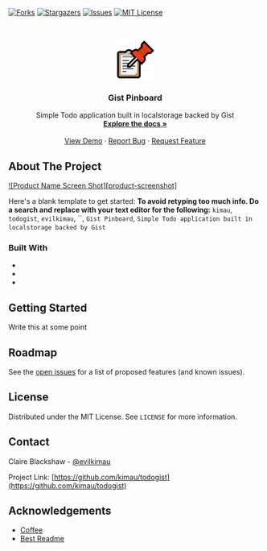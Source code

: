 <!-- PROJECT SHIELDS -->
[![Forks][forks-shield]][forks-url]
[![Stargazers][stars-shield]][stars-url]
[![Issues][issues-shield]][issues-url]
[![MIT License][license-shield]][license-url]



<!-- PROJECT LOGO -->
<br />
<p align="center">
  <a href="https://github.com/kimau/todogist">
    <img src="images/logo.png" alt="Logo" width="80" height="80">
  </a>

  <h3 align="center">Gist Pinboard</h3>

  <p align="center">
    Simple Todo application built in localstorage backed by Gist
    <br />
    <a href="https://github.com/kimau/todogist"><strong>Explore the docs »</strong></a>
    <br />
    <br />
    <a href="https://github.com/kimau/todogist">View Demo</a>
    ·
    <a href="https://github.com/kimau/todogist/issues">Report Bug</a>
    ·
    <a href="https://github.com/kimau/todogist/issues">Request Feature</a>
  </p>
</p>

<!-- ABOUT THE PROJECT -->
## About The Project

[![Product Name Screen Shot][product-screenshot]](https://example.com)

Here's a blank template to get started:
**To avoid retyping too much info. Do a search and replace with your text editor for the following:**
`kimau`, `todogist`, `evilkimau`, ``, `Gist Pinboard`, `Simple Todo application built in localstorage backed by Gist`


### Built With

* []()
* []()
* []()



<!-- GETTING STARTED -->
## Getting Started

Write this at some point


<!-- ROADMAP -->
## Roadmap

See the [open issues](https://github.com/kimau/todogist/issues) for a list of proposed features (and known issues).


<!-- LICENSE -->
## License

Distributed under the MIT License. See `LICENSE` for more information.


<!-- CONTACT -->
## Contact

Claire Blackshaw - [@evilkimau](https://twitter.com/evilkimau)

Project Link: [https://github.com/kimau/todogist](https://github.com/kimau/todogist)


<!-- ACKNOWLEDGEMENTS -->
## Acknowledgements

* [Coffee](#Coffee)
* [Best Readme](https://github.com/othneildrew/Best-README-Template)


<!-- MARKDOWN LINKS & IMAGES -->
<!-- https://www.markdownguide.org/basic-syntax/#reference-style-links -->
[forks-shield]: https://img.shields.io/github/forks/kimau/repo.svg?style=for-the-badge
[forks-url]: https://github.com/kimau/repo/network/members
[stars-shield]: https://img.shields.io/github/stars/kimau/repo.svg?style=for-the-badge
[stars-url]: https://github.com/kimau/repo/stargazers
[issues-shield]: https://img.shields.io/github/issues/kimau/repo.svg?style=for-the-badge
[issues-url]: https://github.com/kimau/repo/issues
[license-shield]: https://img.shields.io/github/license/kimau/repo.svg?style=for-the-badge
[license-url]: https://github.com/kimau/repo/blob/master/LICENSE.txt
